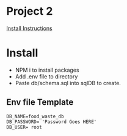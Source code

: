 # Project 2

[Install Instructions](#Install)

# Install

- NPM i to install packages
- Add .env file to directory
- Paste db/schema.sql into sqlDB to create.

## Env file Template

```.env
DB_NAME=food_waste_db
DB_PASSWORD= 'Password Goes HERE'
DB_USER= root
```

<!--
Need NOW

// Add base range for foodCagegorys exp time (ie. 3 days, 2 months )
---
// Create Hooks on items that get the category exp time and starts a countdown on the items when added to DB

Ref : https://www.w3schools.com/howto/howto_js_countdown.asp
---


-->
